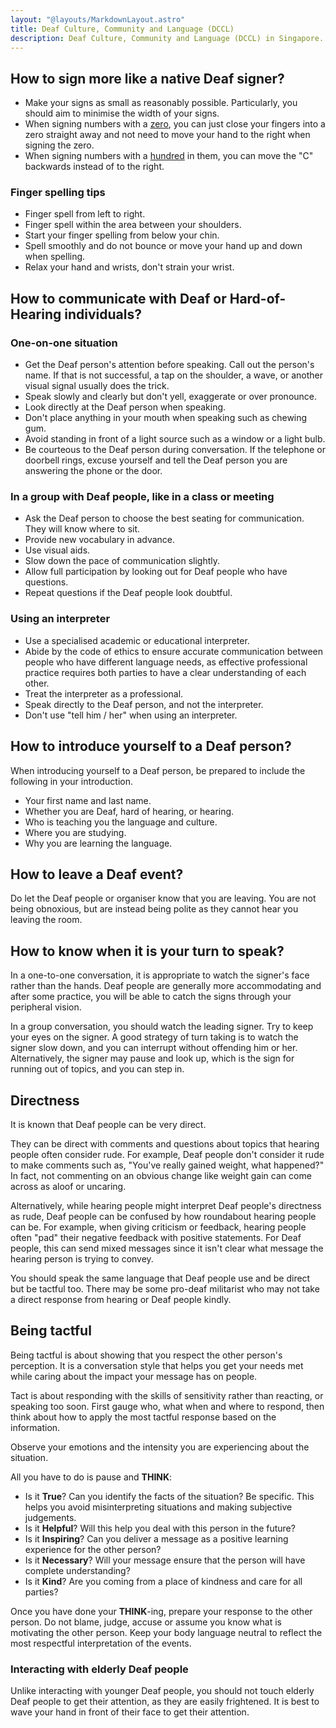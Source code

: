 ```yaml
---
layout: "@layouts/MarkdownLayout.astro"
title: Deaf Culture, Community and Language (DCCL)
description: Deaf Culture, Community and Language (DCCL) in Singapore.
---
```


## How to sign more like a native Deaf signer?

- Make your signs as small as reasonably possible.
  Particularly, you should aim to minimise the width of your signs.
- When signing numbers with a [zero](../signs/zero),
  you can just close your fingers into a zero straight away and
  not need to move your hand to the right when signing the zero.
- When signing numbers with a [hundred](../signs/100) in them,
  you can move the "C" backwards instead of to the right.

### Finger spelling tips

- Finger spell from left to right.
- Finger spell within the area between your shoulders.
- Start your finger spelling from below your chin.
- Spell smoothly and do not bounce or
  move your hand up and down when spelling.
- Relax your hand and wrists, don't strain your wrist.

## How to communicate with Deaf or Hard-of-Hearing individuals?

### One-on-one situation

- Get the Deaf person's attention before speaking.
  Call out the person's name.
  If that is not successful,
  a tap on the shoulder, a wave,
  or another visual signal usually does the trick.
- Speak slowly and clearly but don't yell, exaggerate or over pronounce.
- Look directly at the Deaf person when speaking.
- Don't place anything in your mouth when speaking such as chewing gum.
- Avoid standing in front of a light source such as a window or a light bulb.
- Be courteous to the Deaf person during conversation.
  If the telephone or doorbell rings,
  excuse yourself and tell the Deaf person
  you are answering the phone or the door.

### In a group with Deaf people, like in a class or meeting

- Ask the Deaf person to choose the best seating for communication.
  They will know where to sit.
- Provide new vocabulary in advance.
- Use visual aids.
- Slow down the pace of communication slightly.
- Allow full participation by looking out for Deaf people who have questions.
- Repeat questions if the Deaf people look doubtful.

### Using an interpreter

- Use a specialised academic or educational interpreter.
- Abide by the code of ethics to ensure accurate communication
  between people who have different language needs,
  as effective professional practice requires both parties
  to have a clear understanding of each other.
- Treat the interpreter as a professional.
- Speak directly to the Deaf person, and not the interpreter.
- Don't use "tell him / her" when using an interpreter.

## How to introduce yourself to a Deaf person?

When introducing yourself to a Deaf person, be prepared
to include the following in your introduction.

- Your first name and last name.
- Whether you are Deaf, hard of hearing, or hearing.
- Who is teaching you the language and culture.
- Where you are studying.
- Why you are learning the language.

## How to leave a Deaf event?

Do let the Deaf people or organiser know that you are leaving.
You are not being obnoxious, but are instead being polite as they
cannot hear you leaving the room.

## How to know when it is your turn to speak?

In a one-to-one conversation, it is appropriate to watch the signer's face
rather than the hands. Deaf people are generally more accommodating
and after some practice, you will be able to catch the signs through
your peripheral vision.

In a group conversation, you should watch the leading signer.
Try to keep your eyes on the signer. A good strategy of turn taking is to watch
the signer slow down, and you can interrupt without offending him or her.
Alternatively, the signer may pause and look up,
which is the sign for running out of topics, and you can step in.

## Directness

It is known that Deaf people can be very direct.

They can be direct with comments and questions about topics
that hearing people often consider rude. For example, Deaf people don't consider
it rude to make comments such as, "You've really gained weight, what happened?"
In fact, not commenting on an obvious change like weight gain
can come across as aloof or uncaring.

Alternatively, while hearing people might interpret Deaf people's directness
as rude, Deaf people can be confused by how roundabout hearing people can be.
For example, when giving criticism or feedback, hearing people often "pad"
their negative feedback with positive statements.
For Deaf people, this can send mixed messages since it isn't clear what message
the hearing person is trying to convey.

You should speak the same language that Deaf people use and be direct
but be tactful too. There may be some pro-deaf militarist who may not
take a direct response from hearing or Deaf people kindly.

## Being tactful

Being tactful is about showing that you respect the other person's perception.
It is a conversation style that helps you get your needs met while caring about
the impact your message has on people.

Tact is about responding with the skills of sensitivity rather than reacting,
or speaking too soon. First gauge who, what when and where to respond,
then think about how to apply the most tactful response
based on the information.

Observe your emotions and the intensity you are experiencing
about the situation.

All you have to do is pause and **THINK**:

- Is it **True**? Can you identify the facts of the situation?
  Be specific. This helps you avoid misinterpreting situations
  and making subjective judgements.
- Is it **Helpful**? Will this help you deal with this person in the future?
- Is it **Inspiring**? Can you deliver a message as a positive learning
  experience for the other person?
- Is it **Necessary**? Will your message ensure that the person will
  have complete understanding?
- Is it **Kind**? Are you coming from a place of kindness
  and care for all parties?

Once you have done your **THINK**-ing, prepare your response
to the other person. Do not blame, judge, accuse or assume you know
what is motivating the other person. Keep your body language neutral
to reflect the most respectful interpretation of the events.

### Interacting with elderly Deaf people

Unlike interacting with younger Deaf people,
you should not touch elderly Deaf people to get their attention,
as they are easily frightened.
It is best to wave your hand in front of their face to get their attention.
